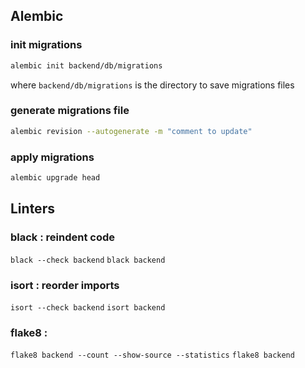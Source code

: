 ## Alembic

### init migrations

```sh
alembic init backend/db/migrations
```

where `backend/db/migrations` is the directory to save migrations files

### generate migrations file

```sh
alembic revision --autogenerate -m "comment to update"
```

### apply migrations

```sh
alembic upgrade head
```

## Linters

### black : reindent code

`black --check backend`
`black backend`

### isort : reorder imports

`isort --check backend`
`isort backend`

### flake8 : 

`flake8 backend --count --show-source --statistics`
`flake8 backend`
